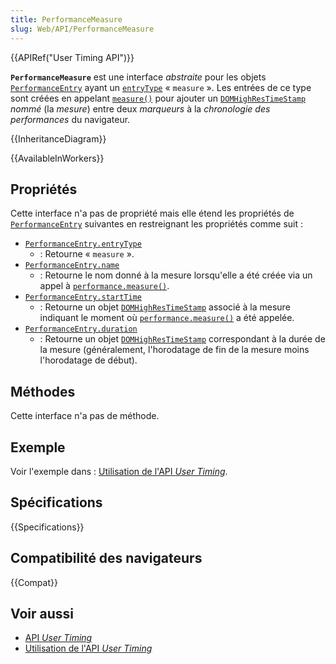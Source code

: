 ```yaml
---
title: PerformanceMeasure
slug: Web/API/PerformanceMeasure
---
```


{{APIRef("User Timing API")}}

**`PerformanceMeasure`** est une interface _abstraite_ pour les objets [`PerformanceEntry`](/fr/docs/Web/API/PerformanceEntry) ayant un [`entryType`](/fr/docs/Web/API/PerformanceEntry/entryType) « `measure` ». Les entrées de ce type sont créées en appelant [`measure()`](/fr/docs/Web/API/Performance/measure) pour ajouter un [`DOMHighResTimeStamp`](/fr/docs/Web/API/DOMHighResTimeStamp) _nommé_ (la _mesure_) entre deux _marqueurs_ à la _chronologie des performances_ du navigateur.

{{InheritanceDiagram}}

{{AvailableInWorkers}}

## Propriétés

Cette interface n'a pas de propriété mais elle étend les propriétés de [`PerformanceEntry`](/fr/docs/Web/API/PerformanceEntry) suivantes en restreignant les propriétés comme suit :

- [`PerformanceEntry.entryType`](/fr/docs/Web/API/PerformanceEntry.entryType)
  - : Retourne « `measure` ».
- [`PerformanceEntry.name`](/fr/docs/Web/API/PerformanceEntry.name)
  - : Retourne le nom donné à la mesure lorsqu'elle a été créée via un appel à [`performance.measure()`](</fr/docs/Web/API/Performance/measure()>).
- [`PerformanceEntry.startTime`](/fr/docs/Web/API/PerformanceEntry.startTime)
  - : Retourne un objet [`DOMHighResTimeStamp`](/fr/docs/Web/API/DOMHighResTimeStamp) associé à la mesure indiquant le moment où [`performance.measure()`](</fr/docs/Web/API/Performance/measure()>) a été appelée.
- [`PerformanceEntry.duration`](/fr/docs/Web/API/PerformanceEntry.duration)
  - : Retourne un objet [`DOMHighResTimeStamp`](/fr/docs/Web/API/DOMHighResTimeStamp) correspondant à la durée de la mesure (généralement, l'horodatage de fin de la mesure moins l'horodatage de début).

## Méthodes

Cette interface n'a pas de méthode.

## Exemple

Voir l'exemple dans : [Utilisation de l'API _User Timing_](/fr/docs/Web/API/Performance_API/User_timing).

## Spécifications

{{Specifications}}

## Compatibilité des navigateurs

{{Compat}}

## Voir aussi

- [API _User Timing_](/fr/docs/Web/API/Performance_API/User_timing)
- [Utilisation de l'API _User Timing_](/fr/docs/Web/API/Performance_API/User_timing)

